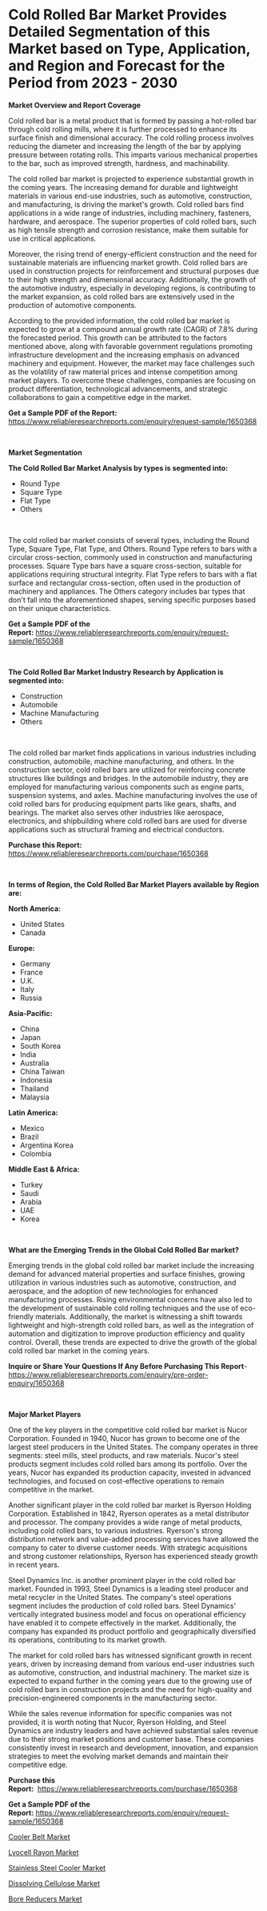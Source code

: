 <p><h1>Cold Rolled Bar Market Provides Detailed Segmentation of this Market based on Type, Application, and Region and Forecast for the Period from 2023 - 2030</h1></p><p><strong>Market Overview and Report Coverage</strong></p>
<p><p>Cold rolled bar is a metal product that is formed by passing a hot-rolled bar through cold rolling mills, where it is further processed to enhance its surface finish and dimensional accuracy. The cold rolling process involves reducing the diameter and increasing the length of the bar by applying pressure between rotating rolls. This imparts various mechanical properties to the bar, such as improved strength, hardness, and machinability.</p><p>The cold rolled bar market is projected to experience substantial growth in the coming years. The increasing demand for durable and lightweight materials in various end-use industries, such as automotive, construction, and manufacturing, is driving the market's growth. Cold rolled bars find applications in a wide range of industries, including machinery, fasteners, hardware, and aerospace. The superior properties of cold rolled bars, such as high tensile strength and corrosion resistance, make them suitable for use in critical applications.</p><p>Moreover, the rising trend of energy-efficient construction and the need for sustainable materials are influencing market growth. Cold rolled bars are used in construction projects for reinforcement and structural purposes due to their high strength and dimensional accuracy. Additionally, the growth of the automotive industry, especially in developing regions, is contributing to the market expansion, as cold rolled bars are extensively used in the production of automotive components.</p><p>According to the provided information, the cold rolled bar market is expected to grow at a compound annual growth rate (CAGR) of 7.8% during the forecasted period. This growth can be attributed to the factors mentioned above, along with favorable government regulations promoting infrastructure development and the increasing emphasis on advanced machinery and equipment. However, the market may face challenges such as the volatility of raw material prices and intense competition among market players. To overcome these challenges, companies are focusing on product differentiation, technological advancements, and strategic collaborations to gain a competitive edge in the market.</p></p>
<p><strong>Get a Sample PDF of the Report:</strong> <a href="https://www.reliableresearchreports.com/enquiry/request-sample/1650368">https://www.reliableresearchreports.com/enquiry/request-sample/1650368</a></p>
<p>&nbsp;</p>
<p><strong>Market Segmentation</strong></p>
<p><strong>The Cold Rolled Bar Market Analysis by types is segmented into:</strong></p>
<p><ul><li>Round Type</li><li>Square Type</li><li>Flat Type</li><li>Others</li></ul></p>
<p>&nbsp;</p>
<p><p>The cold rolled bar market consists of several types, including the Round Type, Square Type, Flat Type, and Others. Round Type refers to bars with a circular cross-section, commonly used in construction and manufacturing processes. Square Type bars have a square cross-section, suitable for applications requiring structural integrity. Flat Type refers to bars with a flat surface and rectangular cross-section, often used in the production of machinery and appliances. The Others category includes bar types that don't fall into the aforementioned shapes, serving specific purposes based on their unique characteristics.</p></p>
<p><strong>Get a Sample PDF of the Report:</strong>&nbsp;<a href="https://www.reliableresearchreports.com/enquiry/request-sample/1650368">https://www.reliableresearchreports.com/enquiry/request-sample/1650368</a></p>
<p>&nbsp;</p>
<p><strong>The Cold Rolled Bar Market Industry Research by Application is segmented into:</strong></p>
<p><ul><li>Construction</li><li>Automobile</li><li>Machine Manufacturing</li><li>Others</li></ul></p>
<p>&nbsp;</p>
<p><p>The cold rolled bar market finds applications in various industries including construction, automobile, machine manufacturing, and others. In the construction sector, cold rolled bars are utilized for reinforcing concrete structures like buildings and bridges. In the automobile industry, they are employed for manufacturing various components such as engine parts, suspension systems, and axles. Machine manufacturing involves the use of cold rolled bars for producing equipment parts like gears, shafts, and bearings. The market also serves other industries like aerospace, electronics, and shipbuilding where cold rolled bars are used for diverse applications such as structural framing and electrical conductors.</p></p>
<p><strong>Purchase this Report:</strong>&nbsp; <a href="https://www.reliableresearchreports.com/purchase/1650368">https://www.reliableresearchreports.com/purchase/1650368</a></p>
<p>&nbsp;</p>
<p><strong>In terms of Region, the Cold Rolled Bar Market Players available by Region are:</strong></p>
<p>
    <p> <strong> North America: </strong>
        <ul>
            <li>United States</li>
            <li>Canada</li>
        </ul>
        </p> 
    <p> <strong> Europe: </strong>
        <ul>
            <li>Germany</li>
            <li>France</li>
            <li>U.K.</li>
            <li>Italy</li>
            <li>Russia</li>
        </ul>
        </p> 
    <p> <strong> Asia-Pacific: </strong>
        <ul>
            <li>China</li>
            <li>Japan</li>
            <li>South Korea</li>
            <li>India</li>
            <li>Australia</li>
            <li>China Taiwan</li>
            <li>Indonesia</li>
            <li>Thailand</li>
            <li>Malaysia</li>
        </ul>
        </p> 
    <p> <strong> Latin America: </strong>
        <ul>
            <li>Mexico</li>
            <li>Brazil</li>
            <li>Argentina Korea</li>
            <li>Colombia</li>
        </ul>
        </p> 
    <p> <strong> Middle East & Africa: </strong>
        <ul>
            <li>Turkey</li>
            <li>Saudi</li>
            <li>Arabia</li>
            <li>UAE</li>
            <li>Korea</li>
        </ul>
    </p>
    </p>
<p>&nbsp;</p>
<p><strong>What are the Emerging Trends in the Global Cold Rolled Bar market?</strong></p>
<p><p>Emerging trends in the global cold rolled bar market include the increasing demand for advanced material properties and surface finishes, growing utilization in various industries such as automotive, construction, and aerospace, and the adoption of new technologies for enhanced manufacturing processes. Rising environmental concerns have also led to the development of sustainable cold rolling techniques and the use of eco-friendly materials. Additionally, the market is witnessing a shift towards lightweight and high-strength cold rolled bars, as well as the integration of automation and digitization to improve production efficiency and quality control. Overall, these trends are expected to drive the growth of the global cold rolled bar market in the coming years.</p></p>
<p><strong>Inquire or Share Your Questions If Any Before Purchasing This Report</strong>- <a href="https://www.reliableresearchreports.com/enquiry/pre-order-enquiry/1650368">https://www.reliableresearchreports.com/enquiry/pre-order-enquiry/1650368</a></p>
<p>&nbsp;</p>
<p><strong>Major Market Players</strong></p>
<p><p>One of the key players in the competitive cold rolled bar market is Nucor Corporation. Founded in 1940, Nucor has grown to become one of the largest steel producers in the United States. The company operates in three segments: steel mills, steel products, and raw materials. Nucor's steel products segment includes cold rolled bars among its portfolio. Over the years, Nucor has expanded its production capacity, invested in advanced technologies, and focused on cost-effective operations to remain competitive in the market. </p><p>Another significant player in the cold rolled bar market is Ryerson Holding Corporation. Established in 1842, Ryerson operates as a metal distributor and processor. The company provides a wide range of metal products, including cold rolled bars, to various industries. Ryerson's strong distribution network and value-added processing services have allowed the company to cater to diverse customer needs. With strategic acquisitions and strong customer relationships, Ryerson has experienced steady growth in recent years.</p><p>Steel Dynamics Inc. is another prominent player in the cold rolled bar market. Founded in 1993, Steel Dynamics is a leading steel producer and metal recycler in the United States. The company's steel operations segment includes the production of cold rolled bars. Steel Dynamics' vertically integrated business model and focus on operational efficiency have enabled it to compete effectively in the market. Additionally, the company has expanded its product portfolio and geographically diversified its operations, contributing to its market growth.</p><p>The market for cold rolled bars has witnessed significant growth in recent years, driven by increasing demand from various end-user industries such as automotive, construction, and industrial machinery. The market size is expected to expand further in the coming years due to the growing use of cold rolled bars in construction projects and the need for high-quality and precision-engineered components in the manufacturing sector. </p><p>While the sales revenue information for specific companies was not provided, it is worth noting that Nucor, Ryerson Holding, and Steel Dynamics are industry leaders and have achieved substantial sales revenue due to their strong market positions and customer base. These companies consistently invest in research and development, innovation, and expansion strategies to meet the evolving market demands and maintain their competitive edge.</p></p>
<p><strong>Purchase this Report:</strong>&nbsp;&nbsp;<a href="https://www.reliableresearchreports.com/purchase/1650368">https://www.reliableresearchreports.com/purchase/1650368</a></p>
<p></p>
<p><strong>Get a Sample PDF of the Report:</strong>&nbsp;<a href="https://www.reliableresearchreports.com/enquiry/request-sample/1650368">https://www.reliableresearchreports.com/enquiry/request-sample/1650368</a></p>
<p><p><a href="https://medium.com/@palm.quick.roof/cooler-belt-market-insight-market-trends-growth-forecasted-from-2023-to-2030-8c22d2420381">Cooler Belt Market</a></p><p><a href="https://github.com/gshchiplitsov/Market-Research-Report-List-1/blob/main/lyocell-rayon-market.md">Lyocell Rayon Market</a></p><p><a href="https://medium.com/@index.mill.peace/stainless-steel-cooler-market-competitive-analysis-market-trends-and-forecast-to-2030-29b76f599bb1">Stainless Steel Cooler Market</a></p><p><a href="https://github.com/ambrozg/Market-Research-Report-List-1/blob/main/dissolving-cellulose-market.md">Dissolving Cellulose Market</a></p><p><a href="https://medium.com/@fire.belt.bug/bore-reducers-market-the-key-to-successful-business-strategy-forecast-till-2030-bc4eb0720e4e">Bore Reducers Market</a></p></p>